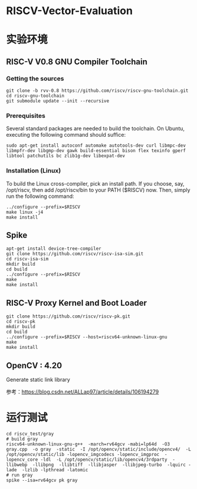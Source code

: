 # RISCV-Vector-Evaluation
# 实验环境
## RISC-V V0.8 GNU Compiler Toolchain
### Getting the sources
```
git clone -b rvv-0.8 https://github.com/riscv/riscv-gnu-toolchain.git
cd riscv-gnu-toolchain
git submodule update --init --recursive
```
### Prerequisites
Several standard packages are needed to build the toolchain. On Ubuntu, executing the following command should suffice:
```
sudo apt-get install autoconf automake autotools-dev curl libmpc-dev libmpfr-dev libgmp-dev gawk build-essential bison flex texinfo gperf libtool patchutils bc zlib1g-dev libexpat-dev
```
### Installation (Linux)
To build the Linux cross-compiler, pick an install path. If you choose, say, /opt/riscv, then add /opt/riscv/bin to your PATH ($RISCV) now. Then, simply run the following command:
```
../configure --prefix=$RISCV
make linux -j4
make install
```
## Spike
```
apt-get install device-tree-compiler
git clone https://github.com/riscv/riscv-isa-sim.git
cd riscv-isa-sim
mkdir build
cd build
../configure --prefix=$RISCV
make
make install
```
## RISC-V Proxy Kernel and Boot Loader
```
git clone https://github.com/riscv/riscv-pk.git
cd riscv-pk
mkdir build
cd build
../configure --prefix=$RISCV --host=riscv64-unknown-linux-gnu
make
make install
```
## OpenCV : 4.20 
Generate static link library

参考：https://blog.csdn.net/ALLap97/article/details/106194279

# 运行测试
```
cd riscv_test/gray
# build gray
riscv64-unknown-linux-gnu-g++  -march=rv64gcv -mabi=lp64d  -O3 gray.cpp  -o gray  -static  -I /opt/opencv/static/include/opencv4/  -L /opt/opencv/static/lib -lopencv_imgcodecs -lopencv_imgproc  -lopencv_core -ldl  -L /opt/opencv/static/lib/opencv4/3rdparty  -llibwebp  -llibpng  -llibtiff  -llibjasper  -llibjpeg-turbo  -lquirc -lade  -lzlib -lpthread -latomic
# run gray
spike --isa=rv64gcv pk gray
```

